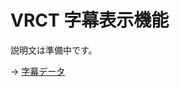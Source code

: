 # VRCT 字幕表示機能

説明文は準備中です。

-> <a href="https://github.com/ShiinaSakamoto/vrct_plugin_subtitles_list">字幕データ</a>
